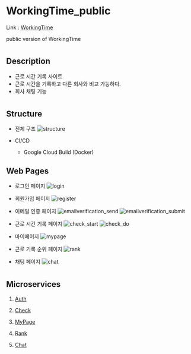 # WorkingTime_public

Link : [WorkingTime][workingtimelink]

[workingtimelink]: https://workingtime.kro.kr

public version of WorkingTime

#


## Description


- 근로 시간 기록 사이트
- 근로 시간을 기록하고 다른 회사와 비교 가능하다.
- 회사 채팅 기능


#

## Structure

- 전체 구조
![structure](https://github.com/kimurzzoo/WorkingTime_public/assets/29720824/3686277b-6cb6-46f1-abf7-4e1b4e98ac86)

- CI/CD
  - Google Cloud Build (Docker)


## Web Pages

- 로그인 페이지
![login](https://github.com/kimurzzoo/WorkingTime_public/assets/29720824/a20f4a26-8823-4b07-806f-b0b41da343da)

- 회원가입 페이지
![register](https://github.com/kimurzzoo/WorkingTime_public/assets/29720824/8022b863-45b8-42a5-8600-8dcaae78723d)

- 이메일 인증 페이지
![emailverification_send](https://github.com/kimurzzoo/WorkingTime_public/assets/29720824/9807def7-3f1f-4b82-add6-ae4c76c8cda5)
![emailverification_submit](https://github.com/kimurzzoo/WorkingTime_public/assets/29720824/8cf55b63-3c42-4553-bbbc-fc6aa4de2206)

- 근로 시간 기록 페이지
![check_start](https://github.com/kimurzzoo/WorkingTime_public/assets/29720824/8083b53a-c81c-42b9-81a8-c68f37dc3e3a)
![check_do](https://github.com/kimurzzoo/WorkingTime_public/assets/29720824/6a2584b6-aeab-4398-81a5-424168909044)

- 마이페이지
![mypage](https://github.com/kimurzzoo/WorkingTime_public/assets/29720824/3b351832-ff68-4857-ab23-74d073fa6e86)

- 근로 기록 순위 페이지
![rank](https://github.com/kimurzzoo/WorkingTime_public/assets/29720824/e361b24b-ce56-43d3-b60e-195bb3d99a14)

- 채팅 페이지
![chat](https://github.com/kimurzzoo/WorkingTime_public/assets/29720824/1dc0473c-a97e-4181-bf6a-18b3e1055e41)


#


## Microservices

1. [Auth](https://github.com/kimurzzoo/WorkingTime_public/blob/main/auth/README.md)

2. [Check](https://github.com/kimurzzoo/WorkingTime_public/blob/main/check/README.md)

3. [MyPage](https://github.com/kimurzzoo/WorkingTime_public/blob/main/mypage/README.md)

4. [Rank](https://github.com/kimurzzoo/WorkingTime_public/blob/main/rank/README.md)

5. [Chat](https://github.com/kimurzzoo/WorkingTime_public/blob/main/chat/README.md)
